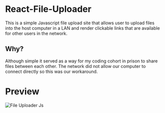 # React-File-Uploader
This is a simple Javascript file upload site that allows user to upload files into the host computer in a LAN and render clickable links that are available for other users in the network.

## Why?
Although simple it served as a way for my coding cohort in prison to share files between each other. The network did not allow our computer to connect directly so this was our workaround.

# Preview
![File Uploader Js](https://github.com/Pohblano/JS-File-Uplader/assets/161651030/1414d028-6b20-4c18-ad2e-88d662c07f48)
